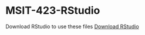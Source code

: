 # MSIT-423-RStudio
Download RStudio to use these files
[Download RStudio](https://www.rstudio.com/products/rstudio/download/#download)

